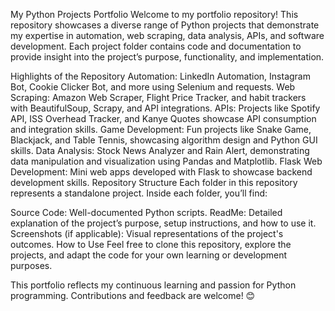 My Python Projects Portfolio
Welcome to my portfolio repository! This repository showcases a diverse range of Python projects that demonstrate my expertise in automation, web scraping, data analysis, APIs, and software development. Each project folder contains code and documentation to provide insight into the project’s purpose, functionality, and implementation.

Highlights of the Repository
Automation: LinkedIn Automation, Instagram Bot, Cookie Clicker Bot, and more using Selenium and requests.
Web Scraping: Amazon Web Scraper, Flight Price Tracker, and habit trackers with BeautifulSoup, Scrapy, and API integrations.
APIs: Projects like Spotify API, ISS Overhead Tracker, and Kanye Quotes showcase API consumption and integration skills.
Game Development: Fun projects like Snake Game, Blackjack, and Table Tennis, showcasing algorithm design and Python GUI skills.
Data Analysis: Stock News Analyzer and Rain Alert, demonstrating data manipulation and visualization using Pandas and Matplotlib.
Flask Web Development: Mini web apps developed with Flask to showcase backend development skills.
Repository Structure
Each folder in this repository represents a standalone project. Inside each folder, you’ll find:

Source Code: Well-documented Python scripts.
ReadMe: Detailed explanation of the project’s purpose, setup instructions, and how to use it.
Screenshots (if applicable): Visual representations of the project's outcomes.
How to Use
Feel free to clone this repository, explore the projects, and adapt the code for your own learning or development purposes.

This portfolio reflects my continuous learning and passion for Python programming. Contributions and feedback are welcome! 😊

